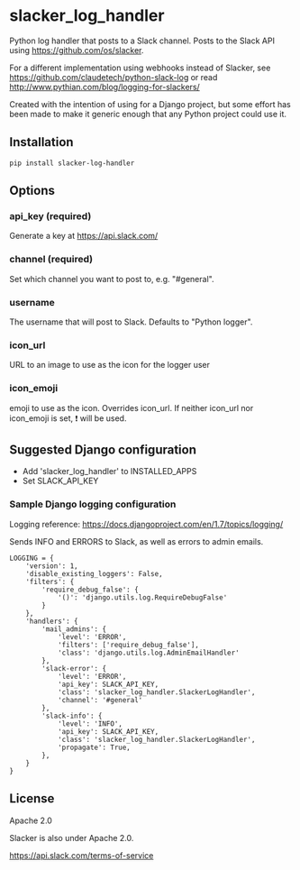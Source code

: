 slacker_log_handler
===================

Python log handler that posts to a Slack channel.
Posts to the Slack API using https://github.com/os/slacker.

For a different implementation using webhooks instead of Slacker,
see https://github.com/claudetech/python-slack-log or read http://www.pythian.com/blog/logging-for-slackers/

Created with the intention of using for a Django project,
but some effort has been made to make it generic enough that any Python project could use it.

## Installation
    pip install slacker-log-handler

## Options
### api_key (required)
Generate a key at https://api.slack.com/

### channel (required)
Set which channel you want to post to, e.g. "#general".

### username
The username that will post to Slack. Defaults to "Python logger".

### icon_url
URL to an image to use as the icon for the logger user

### icon_emoji 	
emoji to use as the icon. Overrides icon_url.
If neither icon_url nor icon_emoji is set,
:heavy_exclamation_mark: will be used.


## Suggested Django configuration

* Add 'slacker_log_handler' to INSTALLED_APPS
* Set SLACK_API_KEY


### Sample Django logging configuration
Logging reference: https://docs.djangoproject.com/en/1.7/topics/logging/

Sends INFO and ERRORS to Slack, as well as errors to admin emails.

    LOGGING = {
        'version': 1,
        'disable_existing_loggers': False,
        'filters': {
            'require_debug_false': {
                '()': 'django.utils.log.RequireDebugFalse'
            }
        },
        'handlers': {
            'mail_admins': {
                'level': 'ERROR',
                'filters': ['require_debug_false'],
                'class': 'django.utils.log.AdminEmailHandler'
            },
            'slack-error': {
                'level': 'ERROR',
                'api_key': SLACK_API_KEY,
                'class': 'slacker_log_handler.SlackerLogHandler',
                'channel': '#general'
            },
            'slack-info': {
                'level': 'INFO',
                'api_key': SLACK_API_KEY,
                'class': 'slacker_log_handler.SlackerLogHandler',
                'propagate': True,
            },
        }
    }

## License
Apache 2.0

Slacker is also under Apache 2.0.

https://api.slack.com/terms-of-service
